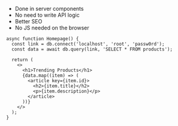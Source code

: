 - Done in server components
- No need to write API logic
- Better SEO
- No JS needed on the browser

```tsx
async function Homepage() {
  const link = db.connect('localhost', 'root', 'passw0rd');
  const data = await db.query(link, 'SELECT * FROM products');
  
  return (
    <>
      <h1>Trending Products</h1>
      {data.map((item) => (
        <article key={item.id}>
          <h2>{item.title}</h2>
          <p>{item.description}</p>
        </article>
      ))}
    </>
  );
}
```
